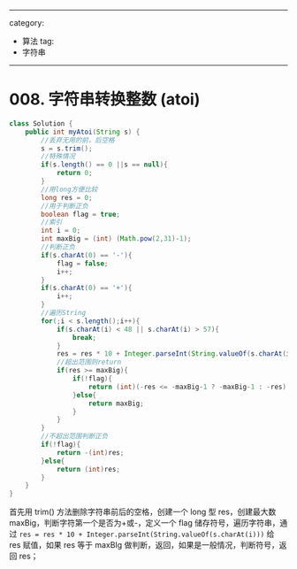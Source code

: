  ---
category: 
  - 算法
tag: 
  - 字符串

 
---

# 008. 字符串转换整数 (atoi)

<Badge text="中等" type="warning" vertical="middle" />


```java
class Solution {
    public int myAtoi(String s) {
        //丢弃无用的前，后空格
        s = s.trim(); 
        //特殊情况
        if(s.length() == 0 ||s == null){ 
            return 0;
        }
        //用long方便比较
        long res = 0; 
        //用于判断正负
        boolean flag = true;
        //索引 
        int i = 0;
        int maxBig = (int) (Math.pow(2,31)-1);
        //判断正负
        if(s.charAt(0) == '-'){
            flag = false;
            i++;
        }
        if(s.charAt(0) == '+'){
            i++;
        }
        //遍历String
        for(;i < s.length();i++){
            if(s.charAt(i) < 48 || s.charAt(i) > 57){
                break;
            }
            res = res * 10 + Integer.parseInt(String.valueOf(s.charAt(i)));
            //超出范围则return
            if(res >= maxBig){
                if(!flag){
                    return (int)(-res <= -maxBig-1 ? -maxBig-1 : -res);
                }else{
                    return maxBig;
                }
            }
        }
        //不超出范围判断正负
        if(!flag){
            return -(int)res;
        }else{
            return (int)res;
        }
    }
}
```

首先用 trim() 方法删除字符串前后的空格，创建一个 long 型 res，创建最大数 maxBig，判断字符第一个是否为+或-，定义一个 flag 储存符号，遍历字符串，通过 `res = res * 10 + Integer.parseInt(String.valueOf(s.charAt(i)))` 给 res 赋值，如果 res 等于 maxBIg 做判断，返回，如果是一般情况，判断符号，返回 res；